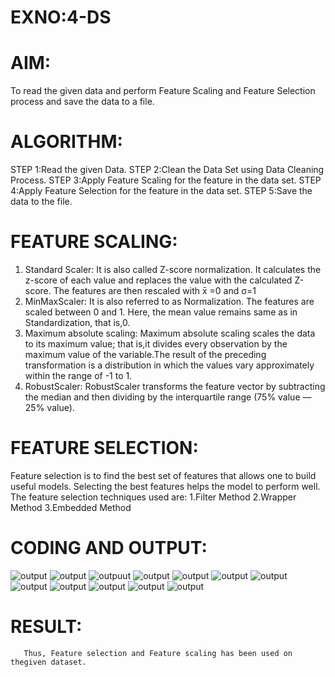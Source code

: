 # EXNO:4-DS
# AIM:
To read the given data and perform Feature Scaling and Feature Selection process and save the
data to a file.

# ALGORITHM:
STEP 1:Read the given Data.
STEP 2:Clean the Data Set using Data Cleaning Process.
STEP 3:Apply Feature Scaling for the feature in the data set.
STEP 4:Apply Feature Selection for the feature in the data set.
STEP 5:Save the data to the file.

# FEATURE SCALING:
1. Standard Scaler: It is also called Z-score normalization. It calculates the z-score of each value and replaces the value with the calculated Z-score. The features are then rescaled with x̄ =0 and σ=1
2. MinMaxScaler: It is also referred to as Normalization. The features are scaled between 0 and 1. Here, the mean value remains same as in Standardization, that is,0.
3. Maximum absolute scaling: Maximum absolute scaling scales the data to its maximum value; that is,it divides every observation by the maximum value of the variable.The result of the preceding transformation is a distribution in which the values vary approximately within the range of -1 to 1.
4. RobustScaler: RobustScaler transforms the feature vector by subtracting the median and then dividing by the interquartile range (75% value — 25% value).

# FEATURE SELECTION:
Feature selection is to find the best set of features that allows one to build useful models. Selecting the best features helps the model to perform well.
The feature selection techniques used are:
1.Filter Method
2.Wrapper Method
3.Embedded Method

# CODING AND OUTPUT:

![output](<Screenshot 2025-04-28 232928-2.png>)
![output](<Screenshot 2025-04-28 232943.png>)
![outpuut](<Screenshot 2025-04-28 232959.png>)
![output](<Screenshot 2025-04-28 233015.png>)
![output](<Screenshot 2025-04-28 233029.png>)
![output](<Screenshot 2025-04-28 233042.png>)
![output](<Screenshot 2025-04-28 233058.png>)
![output](<Screenshot 2025-04-28 233109.png>)
![output](<Screenshot 2025-04-28 233120.png>)
![output](<Screenshot 2025-04-28 233130.png>)
![output](<Screenshot 2025-04-28 233142.png>)
![output](<Screenshot 2025-04-28 233155.png>)
# RESULT:
      
       Thus, Feature selection and Feature scaling has been used on thegiven dataset.
